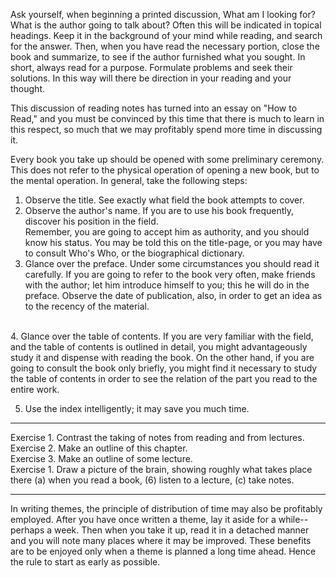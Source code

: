 

Ask yourself, when beginning a printed discussion, What am I looking for? What is the author going to talk
about? Often this will be indicated in topical headings. Keep it in the background of your mind while reading,
and search for the answer. Then, when you have read the necessary portion, close the book and summarize, to
see if the author furnished what you sought. In short, always read for a purpose. Formulate problems and seek
their solutions. In this way will there be direction in your reading and your thought.<br/>

This discussion of reading notes has turned into an essay on "How to Read," and you must be convinced by
this time that there is much to learn in this respect, so much that we may profitably spend more time in
discussing it.<br/>

Every book you take up should be opened with some preliminary ceremony. This does not refer to the
physical operation of opening a new book, but to the mental operation. In general, take the following steps:
<br/>
1. Observe the title. See exactly what field the book attempts to cover.<br/>
2. Observe the author's name. If you are to use his book frequently, discover his position in the field.<br/>
Remember, you are going to accept him as authority, and you should know his status. You may be told this on
the title-page, or you may have to consult Who's Who, or the biographical dictionary.
3. Glance over the preface. Under some circumstances you should read it carefully. If you are going to refer to
the book very often, make friends with the author; let him introduce himself to you; this he will do in the
preface. Observe the date of publication, also, in order to get an idea as to the recency of the material.
<br/>
4. Glance over the table of contents. If you are very familiar with the field, and the table of contents is
outlined in detail, you might advantageously study it and dispense with reading the book. On the other hand, if
you are going to consult the book only briefly, you might find it necessary to study the table of contents in
order to see the relation of the part you read to the entire work.<br/>

5. Use the index intelligently; it may save you much time.<br/>
------------------------------------------

Exercise 1. Contrast the taking of notes from reading and from lectures.<br/>
Exercise 2. Make an outline of this chapter.<br/>
Exercise 3. Make an outline of some lecture.<br/>
Exercise 1. Draw a picture of the brain, showing roughly what takes place there (a) when you read a book, (6)
listen to a lecture, (c) take notes.<br/>

----------------------------------------------------------------

In writing themes, the principle of distribution of time may also be profitably employed. After you have once
written a theme, lay it aside for a while--perhaps a week. Then when you take it up, read it in a detached
manner and you will note many places where it may be improved. These benefits are to be enjoyed only when
a theme is planned a long time ahead. Hence the rule to start as early as possible.

